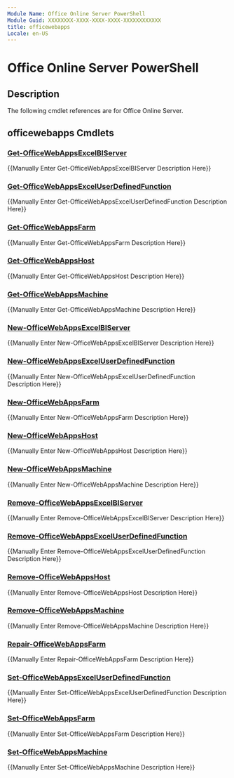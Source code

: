 ```yaml
---
Module Name: Office Online Server PowerShell
Module Guid: XXXXXXXX-XXXX-XXXX-XXXX-XXXXXXXXXXXX
title: officewebapps
Locale: en-US
---
```


# Office Online Server PowerShell
## Description
The following cmdlet references are for Office Online Server.

## officewebapps Cmdlets
### [Get-OfficeWebAppsExcelBIServer](Get-OfficeWebAppsExcelBIServer.md)
{{Manually Enter Get-OfficeWebAppsExcelBIServer Description Here}}

### [Get-OfficeWebAppsExcelUserDefinedFunction](Get-OfficeWebAppsExcelUserDefinedFunction.md)
{{Manually Enter Get-OfficeWebAppsExcelUserDefinedFunction Description Here}}

### [Get-OfficeWebAppsFarm](Get-OfficeWebAppsFarm.md)
{{Manually Enter Get-OfficeWebAppsFarm Description Here}}

### [Get-OfficeWebAppsHost](Get-OfficeWebAppsHost.md)
{{Manually Enter Get-OfficeWebAppsHost Description Here}}

### [Get-OfficeWebAppsMachine](Get-OfficeWebAppsMachine.md)
{{Manually Enter Get-OfficeWebAppsMachine Description Here}}

### [New-OfficeWebAppsExcelBIServer](New-OfficeWebAppsExcelBIServer.md)
{{Manually Enter New-OfficeWebAppsExcelBIServer Description Here}}

### [New-OfficeWebAppsExcelUserDefinedFunction](New-OfficeWebAppsExcelUserDefinedFunction.md)
{{Manually Enter New-OfficeWebAppsExcelUserDefinedFunction Description Here}}

### [New-OfficeWebAppsFarm](New-OfficeWebAppsFarm.md)
{{Manually Enter New-OfficeWebAppsFarm Description Here}}

### [New-OfficeWebAppsHost](New-OfficeWebAppsHost.md)
{{Manually Enter New-OfficeWebAppsHost Description Here}}

### [New-OfficeWebAppsMachine](New-OfficeWebAppsMachine.md)
{{Manually Enter New-OfficeWebAppsMachine Description Here}}

### [Remove-OfficeWebAppsExcelBIServer](Remove-OfficeWebAppsExcelBIServer.md)
{{Manually Enter Remove-OfficeWebAppsExcelBIServer Description Here}}

### [Remove-OfficeWebAppsExcelUserDefinedFunction](Remove-OfficeWebAppsExcelUserDefinedFunction.md)
{{Manually Enter Remove-OfficeWebAppsExcelUserDefinedFunction Description Here}}

### [Remove-OfficeWebAppsHost](Remove-OfficeWebAppsHost.md)
{{Manually Enter Remove-OfficeWebAppsHost Description Here}}

### [Remove-OfficeWebAppsMachine](Remove-OfficeWebAppsMachine.md)
{{Manually Enter Remove-OfficeWebAppsMachine Description Here}}

### [Repair-OfficeWebAppsFarm](Repair-OfficeWebAppsFarm.md)
{{Manually Enter Repair-OfficeWebAppsFarm Description Here}}

### [Set-OfficeWebAppsExcelUserDefinedFunction](Set-OfficeWebAppsExcelUserDefinedFunction.md)
{{Manually Enter Set-OfficeWebAppsExcelUserDefinedFunction Description Here}}

### [Set-OfficeWebAppsFarm](Set-OfficeWebAppsFarm.md)
{{Manually Enter Set-OfficeWebAppsFarm Description Here}}

### [Set-OfficeWebAppsMachine](Set-OfficeWebAppsMachine.md)
{{Manually Enter Set-OfficeWebAppsMachine Description Here}}


